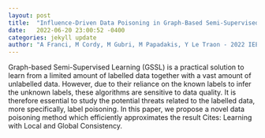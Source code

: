 ```yaml
---
layout: post
title:  "Influence-Driven Data Poisoning in Graph-Based Semi-Supervised Classifiers"
date:   2022-06-20 23:00:52 -0400
categories: jekyll update
author: "A Franci, M Cordy, M Gubri, M Papadakis, Y Le Traon - 2022 IEEE/ACM 1st , 2022"
---
```

Graph-based Semi-Supervised Learning (GSSL) is a practical solution to learn from a limited amount of labelled data together with a vast amount of unlabelled data. However, due to their reliance on the known labels to infer the unknown labels, these algorithms are sensitive to data quality. It is therefore essential to study the potential threats related to the labelled data, more specifically, label poisoning. In this paper, we propose a novel data poisoning method which efficiently approximates the result 
Cites: Learning with Local and Global Consistency.